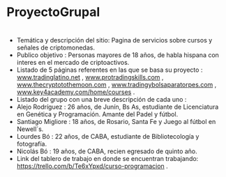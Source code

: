 # ProyectoGrupal
# 
- Temática y descripción del sitio: Pagina de servicios sobre cursos y señales de criptomonedas. 
- Publico objetivo : Personas mayores de 18 años, de habla hispana con interes en el mercado de criptoactivos.
- Listado de 5 páginas referentes en las que se basa su proyecto : www.tradinglatino.net  ,  www.protradingskills.com  ,  www.thecryptotothemoon.com , www.tradingybolsaparatorpes.com , www.key4academy.com/home/courses .
- Listado del grupo con una breve descripción de cada uno : 
- Alejo Rodríguez : 26 años, de Junín, Bs As, estudiante de Licenciatura en Genética y Programación. Amante del Padel y fútbol.
- Santiago Migliore : 18 años, de Rosario, Santa Fe y Juego al fútbol en Newell´s.
- Lourdes Bó : 22 años, de CABA, estudiante de Bibliotecología y fotografía. 
- Nicolás Bó : 19 años, de CABA, recien egresado de quinto año.
- Link del tablero de trabajo en donde se encuentran trabajando: https://trello.com/b/Te6xYpxd/curso-programacion .
